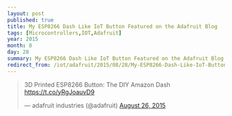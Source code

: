 ```yaml
---
layout: post
published: true
title: My ESP8266 Dash Like IoT Button Featured on the Adafruit Blog
tags: [Microcontrollers,IOT,Adafruit]
year: 2015
month: 8
day: 28
summary: My ESP8266 Dash Like IoT Button Featured on the Adafruit Blog
redirect_from: /iot/adafruit/2015/08/28/My-ESP8266-Dash-Like-IoT-Button-Featured-on-the-Adafruit-Blog/
---
```


<blockquote class="twitter-tweet" lang="en"><p lang="en" dir="ltr">3D Printed ESP8266 Button: The DIY Amazon Dash <a href="https://t.co/yRgJoauvD9">https://t.co/yRgJoauvD9</a></p>&mdash; adafruit industries (@adafruit) <a href="https://twitter.com/adafruit/status/636596228831191041">August 26, 2015</a></blockquote>
<script async src="//platform.twitter.com/widgets.js" charset="utf-8"></script>
